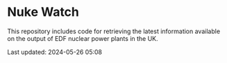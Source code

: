 # Nuke Watch

This repository includes code for retrieving the latest information available on the output of EDF nuclear power plants in the UK.

Last updated: 2024-05-26 05:08